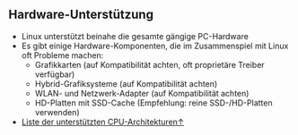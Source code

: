## Hardware-Unterstützung

* Linux unterstützt beinahe die gesamte gängige PC-Hardware
* Es gibt einige Hardware-Komponenten, die im Zusammenspiel mit Linux oft Probleme machen:
  * Grafikkarten \(auf Kompatibilität achten, oft proprietäre Treiber verfügbar\)
  * Hybrid-Grafiksysteme \(auf Kompatibilität achten\)
  * WLAN- und Netzwerk-Adapter \(auf Kompatibilität achten\)
  * HD-Platten mit SSD-Cache \(Empfehlung: reine SSD-/HD-Platten verwenden\)
* [Liste der unterstützten CPU-Architekturen&uarr;](https://en.wikipedia.org/wiki/List_of_Linux-supported_computer_architectures)



